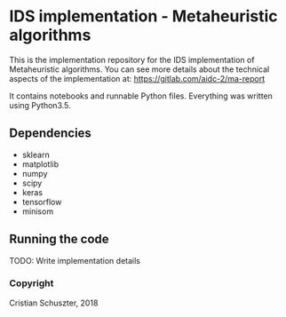 # IDS implementation - Metaheuristic algorithms

This is the implementation repository for the IDS implementation of Metaheuristic algorithms. You can see
more details about the technical aspects of the implementation at: https://gitlab.com/aidc-2/ma-report

It contains notebooks and runnable Python files. Everything was written using Python3.5.

## Dependencies

* sklearn
* matplotlib
* numpy
* scipy
* keras
* tensorflow
* minisom

## Running the code

TODO: Write implementation details

### Copyright

Cristian Schuszter, 2018